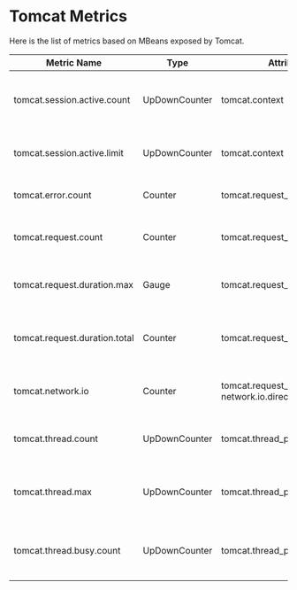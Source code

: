 # Tomcat Metrics

Here is the list of metrics based on MBeans exposed by Tomcat.

| Metric Name                   | Type          | Attributes                                          | Description                                |
|-------------------------------|---------------|-----------------------------------------------------|--------------------------------------------|
| tomcat.session.active.count   | UpDownCounter | tomcat.context                                      | The number of currently active sessions.   |
| tomcat.session.active.limit   | UpDownCounter | tomcat.context                                      | Maximum number of active sessions.         |
| tomcat.error.count            | Counter       | tomcat.request_processor.name                       | The number of errors.                      |
| tomcat.request.count          | Counter       | tomcat.request_processor.name                       | The number of requests processed.          |
| tomcat.request.duration.max   | Gauge         | tomcat.request_processor.name                       | The longest request processing time.       |
| tomcat.request.duration.total | Counter       | tomcat.request_processor.name                       | Total time of processing all requests.     |
| tomcat.network.io             | Counter       | tomcat.request_processor.name, network.io.direction | The number of bytes transmitted.           |
| tomcat.thread.count           | UpDownCounter | tomcat.thread_pool.name                             | Total thread count of the thread pool.     |
| tomcat.thread.max             | UpDownCounter | tomcat.thread_pool.name                             | Maximum thread count of the thread pool.   |
| tomcat.thread.busy.count      | UpDownCounter | tomcat.thread_pool.name                             | Number of busy threads in the thread pool. |
